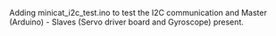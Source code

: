 Adding minicat_i2c_test.ino to test the I2C communication and Master (Arduino) - Slaves (Servo driver board and Gyroscope) present.
